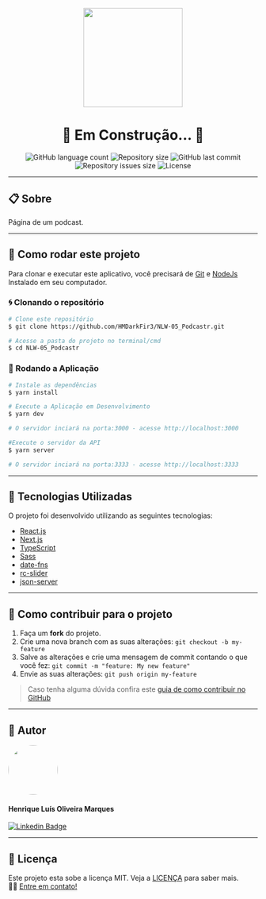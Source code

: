 <p align="center" >
  <img align="center" src="https://user-images.githubusercontent.com/65872394/115479940-dff51980-a21f-11eb-9ee7-dff17fc927ea.png" width="200" />
</p>

<h1 align="center">
  🚧 Em Construção... 🚧
</h1>

<p align="center" >
  <img alt="GitHub language count" src="https://img.shields.io/github/languages/count/hmdarkfir3/NLW-05_Podcastr" />
  
  <img alt="Repository size" src="https://img.shields.io/github/repo-size/hmdarkfir3/NLW-05_Podcastr">
  
  <img alt="GitHub last commit" src="https://img.shields.io/github/last-commit/hmdarkfir3/NLW-05_Podcastr">
  
  <img alt="Repository issues size" src="https://img.shields.io/github/issues/hmdarkfir3/NLW-05_Podcastr">
  
  <img alt="License" src="https://img.shields.io/badge/license-MIT-blue.svg" />
</p>
  
---

## 📋 Sobre
Página de um podcast.

---

## 📂 Como rodar este projeto

Para clonar e executar este aplicativo, você precisará de [Git](https://git-scm.com) e [NodeJs](https://nodejs.org/en/) Instalado em seu computador.

### 🌀 Clonando o repositório

```bash
# Clone este repositório
$ git clone https://github.com/HMDarkFir3/NLW-05_Podcastr.git

# Acesse a pasta do projeto no terminal/cmd
$ cd NLW-05_Podcastr
```

### 🎲 Rodando a Aplicação

```bash
# Instale as dependências
$ yarn install

# Execute a Aplicação em Desenvolvimento
$ yarn dev

# O servidor inciará na porta:3000 - acesse http://localhost:3000

#Execute o servidor da API
$ yarn server

# O servidor inciará na porta:3333 - acesse http://localhost:3333
```

---

## 🚀 Tecnologias Utilizadas
 
O projeto foi desenvolvido utilizando as seguintes tecnologias:

- [React.js](https://reactjs.org)
- [Next.js](https://nextjs.org)
- [TypeScript](https://www.typescriptlang.org)
- [Sass](https://sass-lang.com)
- [date-fns](https://date-fns.org)
- [rc-slider](https://www.npmjs.com/package/rc-slider)
- [json-server](https://github.com/typicode/json-server)

---

## 💪 Como contribuir para o projeto

1. Faça um **fork** do projeto.
2. Crie uma nova branch com as suas alterações: `git checkout -b my-feature`
3. Salve as alterações e crie uma mensagem de commit contando o que você fez: `git commit -m "feature: My new feature"`
4. Envie as suas alterações: `git push origin my-feature`
> Caso tenha alguma dúvida confira este [guia de como contribuir no GitHub](https://github.com/firstcontributions/first-contributions)

---

## 🧑 Autor

<img style="border-radius: 50%;" src="https://github.com/HMDarkFir3.png" width="100px;" alt=""/>
 <h4>Henrique Luís Oliveira Marques</h4>

[![Linkedin Badge](https://img.shields.io/badge/-Henrique-blue?style=flat-square&logo=Linkedin&logoColor=white&link=https://www.linkedin.com/in/henrique-luís-oliveira-marques-3406361a7/)](https://www.linkedin.com/in/henrique-luís-oliveira-marques-3406361a7/) 

---

## 📝 Licença
Este projeto esta sobe a licença MIT. Veja a [LICENÇA](./LICENSE) para saber mais. 
<br>
👋🏽 [Entre em contato!](https://www.linkedin.com/in/henrique-luís-oliveira-marques-3406361a7/)
